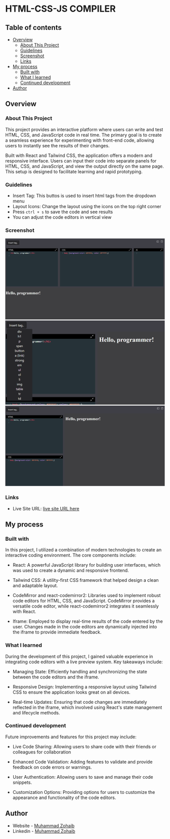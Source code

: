 # HTML-CSS-JS COMPILER

## Table of contents

- [Overview](#overview)
  - [About This Project](#about-this-project)
  - [Guidelines](#guidelines)
  - [Screenshot](#screenshot)
  - [Links](#links)
- [My process](#my-process)
  - [Built with](#built-with)
  - [What I learned](#what-i-learned)
  - [Continued development](#continued-development)
- [Author](#author)

## Overview

### About This Project

This project provides an interactive platform where users can write and test HTML, CSS, and JavaScript code in real time. The primary goal is to create a seamless experience for experimenting with front-end code, allowing users to instantly see the results of their changes.

Built with React and Tailwind CSS, the application offers a modern and responsive interface. Users can input their code into separate panels for HTML, CSS, and JavaScript, and view the output directly on the same page. This setup is designed to facilitate learning and rapid prototyping.

### Guidelines

- Insert Tag: This buttos is used to insert html tags from the dropdown menu
- Layout Icons: Change the layout using the icons on the top right corner
- Press `ctrl + s` to save the code and see results
- You can adjust the code editors in vertical view

### Screenshot

![](./public/image.png)
![](./public/image2.png)
![](./public/image3.png)

### Links

- Live Site URL: [live site URL here](https://your-live-site-url.com)

## My process

### Built with

In this project, I utilized a combination of modern technologies to create an interactive coding environment. The core components include:

- React: A powerful JavaScript library for building user interfaces, which was used to create a dynamic and responsive frontend.

- Tailwind CSS: A utility-first CSS framework that helped design a clean and adaptable layout.

- CodeMirror and react-codemirror2: Libraries used to implement robust code editors for HTML, CSS, and JavaScript. CodeMirror provides a versatile code editor, while react-codemirror2 integrates it seamlessly with React.

- Iframe: Employed to display real-time results of the code entered by the user. Changes made in the code editors are dynamically injected into the iframe to provide immediate feedback.

### What I learned
During the development of this project, I gained valuable experience in integrating code editors with a live preview system. Key takeaways include:

- Managing State: Efficiently handling and synchronizing the state between the code editors and the iframe.

- Responsive Design: Implementing a responsive layout using Tailwind CSS to ensure the application looks great on all devices.
- Real-time Updates: Ensuring that code changes are immediately reflected in the iframe, which involved using React's state management and lifecycle methods.

### Continued development

Future improvements and features for this project may include:

- Live Code Sharing: Allowing users to share code with their friends or colleagues for collaboration

- Enhanced Code Validation: Adding features to validate and provide feedback on code errors or warnings.

- User Authentication: Allowing users to save and manage their code snippets.

- Customization Options: Providing options for users to customize the appearance and functionality of the code editors.



## Author

- Website - [Muhammad Zohaib](https://muhammadzohaib4.wordpress.com/)
- Linkedin - [Muhammad Zohaib](www.linkedin.com/in/muhammad-zohaib-a42923316)